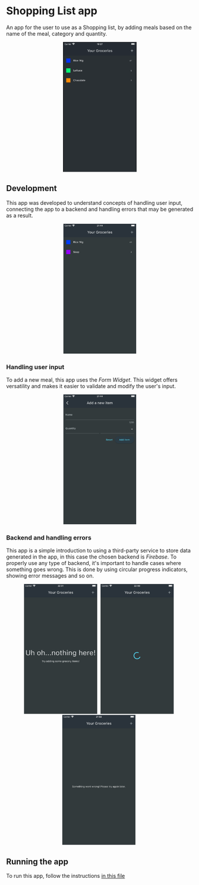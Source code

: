 # Shopping List app

An app for the user to use as a Shopping list, by adding meals based on the name of the meal, category and quantity.

<p align="center">
    <img src="readme_assets/shopping_list_app.gif" height=350>
</p>

## Development

This app was developed to understand concepts of handling user input, connecting the app to a backend and handling errors that may be generated as a result.

<p align="center">
    <img src="readme_assets/grocery_list.png" height=350>
</p>


### Handling user input

To add a new meal, this app uses the *Form Widget*. This widget offers versatility and makes it easier to validate and modify the user's input.

<p align="center">
    <img src="readme_assets/new_item.png" height=350>
</p>

### Backend and handling errors

This app is a simple introduction to using a third-party service to store data generated in the app, in this case the chosen backend is *Firebase*. To properly use any type of backend, it's important to handle cases where something goes wrong. This is done by using circular progress indicators, showing error messages and so on.

<div align="center">
    <img src="readme_assets/empty_list.png" height=350 alt="Image 1" style="margin-right:5px;">
    <img src="readme_assets/loading_screen.png" height=350 alt="Image 1" style="margin-right:5px;">
    <img src="readme_assets/error_screen.png" height=350 alt="Image 1" style="margin-right:5px;">
</div>

## Running the app

To run this app, follow the instructions [in this file](../TEXT_FILES/INTRODUCTION/flutter_setup.md)
